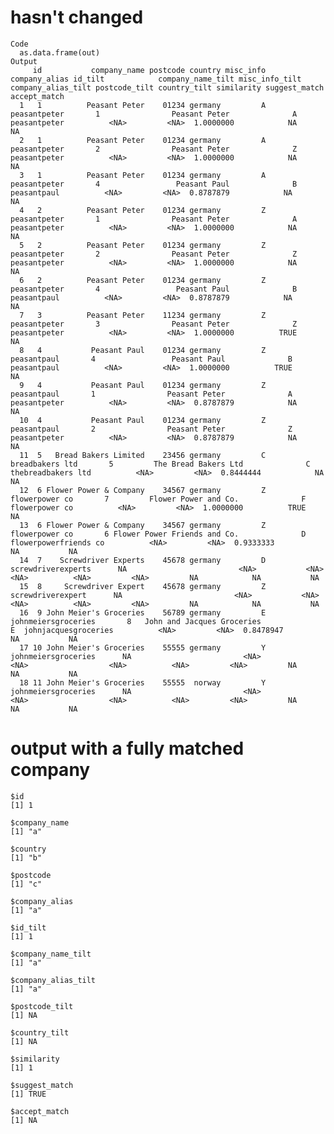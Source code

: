 # hasn't changed

    Code
      as.data.frame(out)
    Output
         id           company_name postcode country misc_info       company_alias id_tilt            company_name_tilt misc_info_tilt    company_alias_tilt postcode_tilt country_tilt similarity suggest_match accept_match
      1   1          Peasant Peter    01234 germany         A        peasantpeter       1                Peasant Peter              A          peasantpeter          <NA>         <NA>  1.0000000            NA           NA
      2   1          Peasant Peter    01234 germany         A        peasantpeter       2                Peasant Peter              Z          peasantpeter          <NA>         <NA>  1.0000000            NA           NA
      3   1          Peasant Peter    01234 germany         A        peasantpeter       4                 Peasant Paul              B           peasantpaul          <NA>         <NA>  0.8787879            NA           NA
      4   2          Peasant Peter    01234 germany         Z        peasantpeter       1                Peasant Peter              A          peasantpeter          <NA>         <NA>  1.0000000            NA           NA
      5   2          Peasant Peter    01234 germany         Z        peasantpeter       2                Peasant Peter              Z          peasantpeter          <NA>         <NA>  1.0000000            NA           NA
      6   2          Peasant Peter    01234 germany         Z        peasantpeter       4                 Peasant Paul              B           peasantpaul          <NA>         <NA>  0.8787879            NA           NA
      7   3          Peasant Peter    11234 germany         Z        peasantpeter       3                Peasant Peter              Z          peasantpeter          <NA>         <NA>  1.0000000          TRUE           NA
      8   4           Peasant Paul    01234 germany         Z         peasantpaul       4                 Peasant Paul              B           peasantpaul          <NA>         <NA>  1.0000000          TRUE           NA
      9   4           Peasant Paul    01234 germany         Z         peasantpaul       1                Peasant Peter              A          peasantpeter          <NA>         <NA>  0.8787879            NA           NA
      10  4           Peasant Paul    01234 germany         Z         peasantpaul       2                Peasant Peter              Z          peasantpeter          <NA>         <NA>  0.8787879            NA           NA
      11  5   Bread Bakers Limited    23456 germany         C     breadbakers ltd       5         The Bread Bakers Ltd              C    thebreadbakers ltd          <NA>         <NA>  0.8444444            NA           NA
      12  6 Flower Power & Company    34567 germany         Z      flowerpower co       7         Flower Power and Co.              F        flowerpower co          <NA>         <NA>  1.0000000          TRUE           NA
      13  6 Flower Power & Company    34567 germany         Z      flowerpower co       6 Flower Power Friends and Co.              D flowerpowerfriends co          <NA>         <NA>  0.9333333            NA           NA
      14  7    Screwdriver Experts    45678 germany         D  screwdriverexperts      NA                         <NA>           <NA>                  <NA>          <NA>         <NA>         NA            NA           NA
      15  8     Screwdriver Expert    45678 germany         Z   screwdriverexpert      NA                         <NA>           <NA>                  <NA>          <NA>         <NA>         NA            NA           NA
      16  9 John Meier's Groceries    56789 germany         E johnmeiersgroceries       8   John and Jacques Groceries              E  johnjacquesgroceries          <NA>         <NA>  0.8478947            NA           NA
      17 10 John Meier's Groceries    55555 germany         Y johnmeiersgroceries      NA                         <NA>           <NA>                  <NA>          <NA>         <NA>         NA            NA           NA
      18 11 John Meier's Groceries    55555  norway         Y johnmeiersgroceries      NA                         <NA>           <NA>                  <NA>          <NA>         <NA>         NA            NA           NA

# output with a fully matched company

    $id
    [1] 1
    
    $company_name
    [1] "a"
    
    $country
    [1] "b"
    
    $postcode
    [1] "c"
    
    $company_alias
    [1] "a"
    
    $id_tilt
    [1] 1
    
    $company_name_tilt
    [1] "a"
    
    $company_alias_tilt
    [1] "a"
    
    $postcode_tilt
    [1] NA
    
    $country_tilt
    [1] NA
    
    $similarity
    [1] 1
    
    $suggest_match
    [1] TRUE
    
    $accept_match
    [1] NA
    

